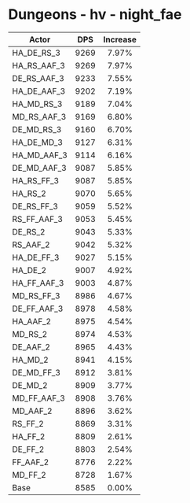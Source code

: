 # Dungeons - hv - night_fae
| Actor | DPS | Increase |
|---|:---:|:---:|
|HA_DE_RS_3|9269|7.97%|
|HA_RS_AAF_3|9269|7.97%|
|DE_RS_AAF_3|9233|7.55%|
|HA_DE_AAF_3|9202|7.19%|
|HA_MD_RS_3|9189|7.04%|
|MD_RS_AAF_3|9169|6.80%|
|DE_MD_RS_3|9160|6.70%|
|HA_DE_MD_3|9127|6.31%|
|HA_MD_AAF_3|9114|6.16%|
|DE_MD_AAF_3|9087|5.85%|
|HA_RS_FF_3|9087|5.85%|
|HA_RS_2|9070|5.65%|
|DE_RS_FF_3|9059|5.52%|
|RS_FF_AAF_3|9053|5.45%|
|DE_RS_2|9043|5.33%|
|RS_AAF_2|9042|5.32%|
|HA_DE_FF_3|9027|5.15%|
|HA_DE_2|9007|4.92%|
|HA_FF_AAF_3|9003|4.87%|
|MD_RS_FF_3|8986|4.67%|
|DE_FF_AAF_3|8978|4.58%|
|HA_AAF_2|8975|4.54%|
|MD_RS_2|8974|4.53%|
|DE_AAF_2|8965|4.43%|
|HA_MD_2|8941|4.15%|
|DE_MD_FF_3|8912|3.81%|
|DE_MD_2|8909|3.77%|
|MD_FF_AAF_3|8908|3.76%|
|MD_AAF_2|8896|3.62%|
|RS_FF_2|8869|3.31%|
|HA_FF_2|8809|2.61%|
|DE_FF_2|8803|2.54%|
|FF_AAF_2|8776|2.22%|
|MD_FF_2|8728|1.67%|
|Base|8585|0.00%|
